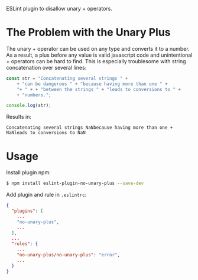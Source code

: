 ESLint plugin to disallow unary + operators.

# The Problem with the Unary Plus

The unary + operator can be used on any type and converts it to a number.
As a result, a plus before any value is valid javascript code and unintentional + operators can be hard to find.
This is especially troublesome with string concatenation over several lines:

```javascript
const str = "Concatenating several strings " + 
    + "can be dangerous " + "because having more than one " +
    "+ " + + "between the strings " + "leads to conversions to " +
    + "numbers.";

console.log(str);
```
Results in:
```
Concatenating several strings NaNbecause having more than one + NaNleads to conversions to NaN
```



# Usage

Install plugin npm:

```bash
$ npm install eslint-plugin-no-unary-plus --save-dev
```

Add plugin and rule in `.eslintrc`:

```json
{
  "plugins": [
    ...
    "no-unary-plus",
    ...
  ],
  ...
  "rules": {
    ...
    "no-unary-plus/no-unary-plus": "error",
    ...
  }
}
```
